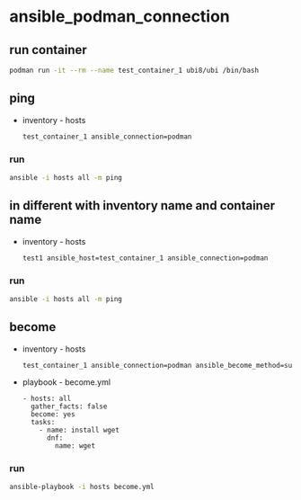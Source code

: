 # ansible_podman_connection

## run container

```sh
podman run -it --rm --name test_container_1 ubi8/ubi /bin/bash
```

## ping

- inventory - hosts

    ```
    test_container_1 ansible_connection=podman
    ```

### run

```sh
ansible -i hosts all -m ping 
```

## in different with inventory name and container name

- inventory - hosts

    ```
    test1 ansible_host=test_container_1 ansible_connection=podman
    ```

### run

```sh
ansible -i hosts all -m ping 
```

## become

- inventory - hosts

    ```
    test_container_1 ansible_connection=podman ansible_become_method=su
    ```

- playbook - become.yml

    ```
    - hosts: all
      gather_facts: false
      become: yes
      tasks:
        - name: install wget
          dnf:
            name: wget
    ```

### run

```sh
ansible-playbook -i hosts become.yml
```

